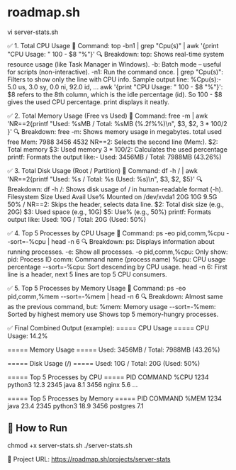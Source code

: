 # roadmap.sh
vi server-stats.sh

✅ 1. Total CPU Usage
🔹 Command:
            top -bn1 | grep "Cpu(s)" | awk '{print "CPU Usage: " 100 - $8 "%"}'
🔍 Breakdown:
top: Shows real-time system resource usage (like Task Manager in Windows).
-b: Batch mode – useful for scripts (non-interactive).
-n1: Run the command once.
| grep "Cpu(s)": Filters to show only the line with CPU info.
Sample output line: %Cpu(s):-  5.0 us,  3.0 sy,  0.0 ni, 92.0 id, ...
  awk '{print "CPU Usage: " 100 - $8 "%"}':
  $8 refers to the 8th column, which is the idle percentage (id).
  So 100 - $8 gives the used CPU percentage.
  print displays it neatly.
  
✅ 2. Total Memory Usage (Free vs Used)
🔹 Command:
           free -m | awk 'NR==2{printf "Used: %sMB / Total: %sMB (%.2f%%)\n", $3, $2, $3*100/$2 }'
🔍 Breakdown:
free -m: Shows memory usage in megabytes.
              total        used        free
Mem:           7988        3456        4532
NR==2: Selects the second line (Mem:).
$2: Total memory
$3: Used memory
$3*100/$2: Calculates the used percentage
printf: Formats the output like:- Used: 3456MB / Total: 7988MB (43.26%)

✅ 3. Total Disk Usage (Root / Partition)
🔹 Command:
            df -h / | awk 'NR==2{printf "Used: %s / Total: %s (Used: %s)\n", $3, $2, $5}'
🔍 Breakdown:
df -h /: Shows disk usage of / in human-readable format (-h).
Filesystem      Size  Used Avail Use% Mounted on
/dev/xvda1       20G   10G  9.5G  50% /
NR==2: Skips the header, selects data line.
$2: Total disk size (e.g., 20G)
$3: Used space (e.g., 10G)
$5: Use% (e.g., 50%)
printf: Formats output like: Used: 10G / Total: 20G (Used: 50%)


✅ 4. Top 5 Processes by CPU Usage
🔹 Command:
            ps -eo pid,comm,%cpu --sort=-%cpu | head -n 6
🔍 Breakdown:
ps: Displays information about running processes.
-e: Show all processes.
-o pid,comm,%cpu: Only show:
pid: Process ID
comm: Command name (process name)
%cpu: CPU usage percentage
--sort=-%cpu: Sort descending by CPU usage.
head -n 6: First line is a header, next 5 lines are top 5 CPU consumers.

✅ 5. Top 5 Processes by Memory Usage
🔹 Command:
            ps -eo pid,comm,%mem --sort=-%mem | head -n 6
🔍 Breakdown:
Almost same as the previous command, but:
%mem: Memory usage
--sort=-%mem: Sorted by highest memory use
Shows top 5 memory-hungry processes.

✅ Final Combined Output (example):
===== CPU Usage =====
CPU Usage: 14.2%

===== Memory Usage =====
Used: 3456MB / Total: 7988MB (43.26%)

===== Disk Usage (/) =====
Used: 10G / Total: 20G (Used: 50%)

===== Top 5 Processes by CPU =====
  PID COMMAND         %CPU
 1234 python3         12.3
 2345 java             8.1
 3456 nginx            5.6
 ...

===== Top 5 Processes by Memory =====
  PID COMMAND         %MEM
 1234 java            23.4
 2345 python3         18.9
 3456 postgres         7.1


## 🚀 How to Run
chmod +x server-stats.sh
./server-stats.sh



🔗 Project URL: https://roadmap.sh/projects/server-stats
